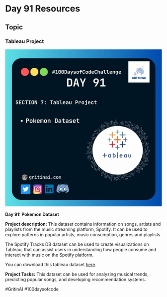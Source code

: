 # Day 91 Resources

## Topic

### Tableau Project

![100 days of code Day 91](https://github.com/GritinAI/100daysofcode2.0/blob/main/Images/Day91.jpg)

**Day 91: Pokemon  Dataset**

**Project description:** This dataset contains information on songs, artists and playlists from the music streaming platform, Spotify. It can be used to explore patterns in popular artists, music consumption, genres and playlists.


The Spotify Tracks DB dataset can be used to create visualizations on Tableau, that can assist users in understanding how people consume and interact with music on the Spotify platform.

You can download this tableau dataset [here](https://www.kaggle.com/datasets/zaheenhamidani/ultimate-spotify-tracks-db/download?datasetVersionNumber=3&ref=hackernoon.com).


**Project Tasks:**
This dataset can be used for analyzing musical trends, predicting popular songs, and developing recommendation systems.


#GritinAI #100daysofcode


